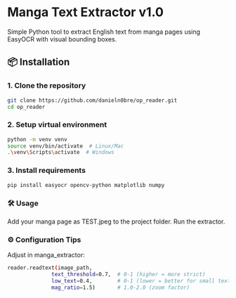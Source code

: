 # Manga Text Extractor v1.0

Simple Python tool to extract English text from manga pages using EasyOCR with visual bounding boxes.

## 📦 Installation

### 1. Clone the repository
```bash
git clone https://github.com/danieln0bre/op_reader.git
cd op_reader
```

### 2. Setup virtual environment

```bash
python -m venv venv
source venv/bin/activate  # Linux/Mac
.\venv\Scripts\activate  # Windows
```

### 3. Install requirements

```bash
pip install easyocr opencv-python matplotlib numpy
```
### 🛠️ Usage

 Add your manga page as TEST.jpeg to the project folder.
 Run the extractor.

### ⚙️ Configuration Tips
Adjust in manga_extractor:
```bash
reader.readtext(image_path,
              text_threshold=0.7,  # 0-1 (higher = more strict)
              low_text=0.4,        # 0-1 (lower = better for small text)
              mag_ratio=1.5)       # 1.0-2.0 (zoom factor)
``` 
